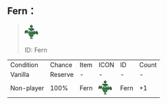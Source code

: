 ## Fern：

> <img src="./mc_icon/decorations/fern.png">
>
> ID: Fern

<table>
	<tablebody>
		<tr>
			<td>Condition</td>
			<td>Chance</td>
			<td>Item</td>
			<td>ICON</td>
			<td>ID</td>
			<td>Count</td>
		</tr>
		<tr>
			<td>Vanilla</td>
			<td>Reserve </td>
			<td>-</td>
			<td>-</td>
			<td>-</td>
			<td>-</td>
		</tr>
		<tr>
			<td>Non-player</td>
			<td>100%</td>
			<td>Fern</td>
			<td><img src="./mc_icon/decorations/fern.png"></td>
			<td>Fern</td>
			<td>+1</td>
		</tr>
	</tablebody>
</table>